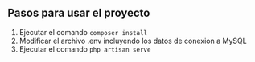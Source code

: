 ## Pasos para usar el proyecto

1. Ejecutar el comando ```composer install```
2. Modificar el archivo .env incluyendo los datos de conexion a MySQL
3. Ejecutar el comando ```php artisan serve```
